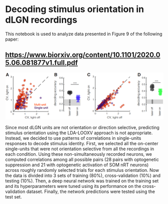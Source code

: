# Decoding stimulus orientation in dLGN recordings
This notebook is used to analyze data presented in Figure 9 of the following paper: 


## https://www.biorxiv.org/content/10.1101/2020.05.06.081877v1.full.pdf



![Figure 9. Optogenetic perturbation of SOM nRT neurons diminishes spiking reliability and stimulus location encoding ability of dLGN cells.](https://github.com/Mahmood-Hoseini/Decoding-stimulus-orientation-in-dLGN-recordings/blob/master/Fig9-LGN-CV%20and%20decoding%20acc%20from%20NN.png)




Since most dLGN units are not orientation or direction selective, predicting stimulus orientation using the LDA-LOOXV approach is not appropriate. Instead, we decided to use patterns of correlations in single-units responses to decode stimulus identity. First, we selected all the on-center single-units that were not orientation selective from all the recordings in each condition. Using these non-simultaneously recorded neurons, we computed correlations among all possible pairs (28 pairs with optogenetic suppression and 21 with optogenetic activation of SOM nRT neurons) across roughly randomly selected trials for each stimulus orientation. Now the data is divided into 3 sets of training (80%), cross-validation (10%) and testing (10%). Then, a deep neural network was trained on the training set and its hyperparameters were tuned using its performance on the cross-validation dataset. Finally, the network predictions were tested using the test set.
